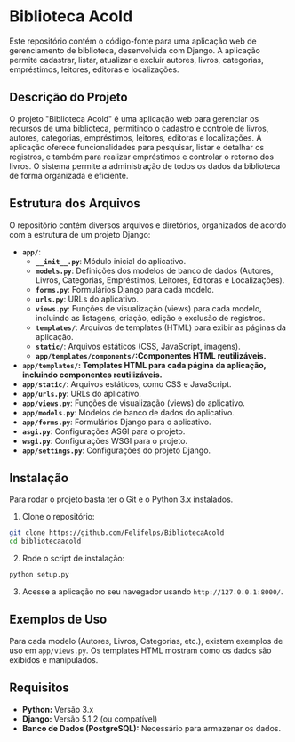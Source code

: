 # Biblioteca Acold

Este repositório contém o código-fonte para uma aplicação web de gerenciamento de biblioteca, desenvolvida com Django. A aplicação permite cadastrar, listar, atualizar e excluir autores, livros, categorias, empréstimos, leitores, editoras e localizações.

## Descrição do Projeto

O projeto "Biblioteca Acold" é uma aplicação web para gerenciar os recursos de uma biblioteca, permitindo o cadastro e controle de livros, autores, categorias, empréstimos, leitores, editoras e localizações.  A aplicação oferece funcionalidades para pesquisar, listar e detalhar os registros, e também para realizar empréstimos e controlar o retorno dos livros.  O sistema permite a administração de todos os dados da biblioteca de forma organizada e eficiente.

## Estrutura dos Arquivos

O repositório contém diversos arquivos e diretórios, organizados de acordo com a estrutura de um projeto Django:

* **`app/`**:
    * **`__init__.py`**: Módulo inicial do aplicativo.
    * **`models.py`**: Definições dos modelos de banco de dados (Autores, Livros, Categorias, Empréstimos, Leitores, Editoras e Localizações).
    * **`forms.py`**: Formulários Django para cada modelo.
    * **`urls.py`**: URLs do aplicativo.
    * **`views.py`**: Funções de visualização (views) para cada modelo, incluindo as listagens, criação, edição e exclusão de registros.
    * **`templates/`**: Arquivos de templates (HTML) para exibir as páginas da aplicação.  
    * **`static/`**: Arquivos estáticos (CSS, JavaScript, imagens).
    * **`app/templates/components/`:Componentes HTML reutilizáveis.**
* **`app/templates/`: Templates HTML para cada página da aplicação, incluindo componentes reutilizáveis.**
* **`app/static/`**: Arquivos estáticos, como CSS e JavaScript.
* **`app/urls.py`**: URLs do aplicativo.
* **`app/views.py`**: Funções de visualização (views) do aplicativo.
* **`app/models.py`**: Modelos de banco de dados do aplicativo.
* **`app/forms.py`**: Formulários Django para o aplicativo.
* **`asgi.py`**: Configurações ASGI para o projeto.
* **`wsgi.py`**: Configurações WSGI para o projeto.
* **`app/settings.py`**: Configurações do projeto Django.

## Instalação

Para rodar o projeto basta ter o Git e o Python 3.x instalados.

1. Clone o repositório:

```bash
git clone https://github.com/Felifelps/BibliotecaAcold
cd bibliotecaacold
```

2. Rode o script de instalação:

```bash
python setup.py
```

3. Acesse a aplicação no seu navegador usando `http://127.0.0.1:8000/`.

## Exemplos de Uso

Para cada modelo (Autores, Livros, Categorias, etc.), existem exemplos de uso em `app/views.py`. Os templates HTML mostram como os dados são exibidos e manipulados.

## Requisitos

* **Python:** Versão 3.x
* **Django:** Versão 5.1.2 (ou compatível)
* **Banco de Dados (PostgreSQL):**  Necessário para armazenar os dados.

